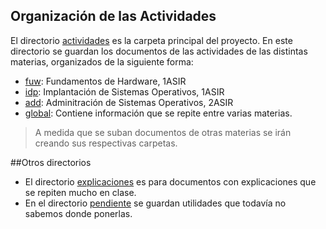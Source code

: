 
## Organización de las Actividades

El directorio [actividades](./actividades) es la carpeta principal del proyecto.
En este directorio se guardan los documentos de las actividades de las
distintas materias, organizados de la siguiente forma:

* [fuw](./fuw): Fundamentos de Hardware, 1ASIR
* [idp](./idp): Implantación de Sistemas Operativos, 1ASIR
* [add](./add): Adminitración de Sistemas Operativos, 2ASIR
* [global](./global): Contiene información que se repite entre varias materias.

> A medida que se suban documentos de otras materias se irán creando sus respectivas
carpetas.

##Otros directorios

* El directorio [explicaciones](./explicaciones) es para documentos con
explicaciones que se repiten mucho en clase.
* En el directorio [pendiente](./pendiente) se guardan utilidades que todavía no
sabemos donde ponerlas.
